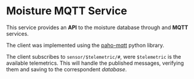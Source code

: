 # Moisture MQTT Service

This service provides an __API__ to the moisture database through and __MQTT__ services.

The client was implemented using the [paho-mqtt](https://www.eclipse.org/paho/clients/python/docs/) python library. 

The client subscribes to `sensor/$telemetric/#`, were `$telemetric` is the available telemetrics. This will handle the published messages, verifying them and saving to the correspondent _database_.